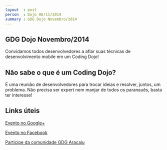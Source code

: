 ```yaml
---
layout  : post
person  : Dojo 06/11/2014
summary : GDG Dojo Novembro/2014
---
```


## GDG Dojo Novembro/2014

Convidamos todos desenvolvedores a afiar suas técnicas de desenvolvimento mobile em um Coding Dojo!

## Não sabe o que é um Coding Dojo?

É uma reunião de desenvolvedores para trocar ideias e resolver, juntos, um problema. Não precisa ser expert nem manjar de todos os paranauês, basta ter interesse!

## Links úteis

[Evento no Google+](https://plus.google.com/events/coaavldhodanv3iu6u4lpu71jqc)

[Evento no Facebook](https://www.facebook.com/events/877204682299351/)

[Participe da comunidade GDG Aracaju](http://www.gdgaracaju.com.br/p/participe.html)

